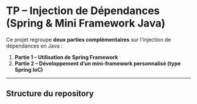 # TP – Injection de Dépendances (Spring & Mini Framework Java)

Ce projet regroupe **deux parties complémentaires** sur l'injection de dépendances en Java :

1. **Partie 1 – Utilisation de Spring Framework**
2. **Partie 2 – Développement d’un mini-framework personnalisé (type Spring IoC)**

---

## Structure du repository

